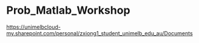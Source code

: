 # Prob_Matlab_Workshop

https://unimelbcloud-my.sharepoint.com/personal/zxiong1_student_unimelb_edu_au/Documents
